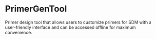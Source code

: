 # PrimerGenTool
Primer design tool that allows users to customize primers for SDM with a user-friendly interface and can be accessed offline for maximum convenience.
